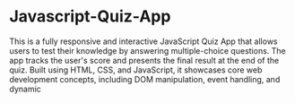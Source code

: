 # Javascript-Quiz-App
This is a fully responsive and interactive JavaScript Quiz App that allows users to test their knowledge by answering multiple-choice questions. The app tracks the user's score and presents the final result at the end of the quiz. Built using HTML, CSS, and JavaScript, it showcases core web development concepts, including DOM manipulation, event handling, and dynamic
